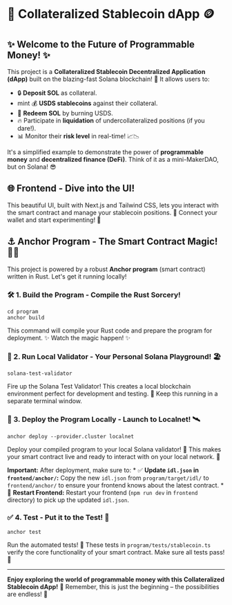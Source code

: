 # 🏦 Collateralized Stablecoin dApp 🪙


## ✨ Welcome to the Future of Programmable Money! ✨

This project is a **Collateralized Stablecoin Decentralized Application (dApp)** built on the blazing-fast Solana blockchain! 🚀  It allows users to:

* 🔒 **Deposit SOL** as collateral.
*  mint 💰 **USDS stablecoins** against their collateral.
* 🔄 **Redeem SOL** by burning USDS.
* 🔥 Participate in **liquidation** of undercollateralized positions (if you dare!).
* 📊 Monitor their **risk level** in real-time! 📈📉

It's a simplified example to demonstrate the power of **programmable money** and **decentralized finance (DeFi)**.  Think of it as a mini-MakerDAO, but on Solana! 😎

## 🌐 Frontend - Dive into the UI!


This beautiful UI, built with Next.js and Tailwind CSS, lets you interact with the smart contract and manage your stablecoin positions. 🎨  Connect your wallet and start experimenting! 🚀

## ⚓️ Anchor Program - The Smart Contract Magic! 🧙‍♂️

This project is powered by a robust **Anchor program** (smart contract) written in Rust. Let's get it running locally!

### 🛠️ 1. Build the Program - Compile the Rust Sorcery!

```shell
cd program
anchor build
```

This command will compile your Rust code and prepare the program for deployment.  ✨ Watch the magic happen! ✨

### 🏃 2. Run Local Validator - Your Personal Solana Playground! 🏖️

```shell
solana-test-validator
```

Fire up the Solana Test Validator!  This creates a local blockchain environment perfect for development and testing. 🧪 Keep this running in a separate terminal window.

### 🚀 3. Deploy the Program Locally - Launch to Localnet! 🛰️

```shell
anchor deploy --provider.cluster localnet
```

Deploy your compiled program to your local Solana validator! 🚀 This makes your smart contract live and ready to interact with on your local network. 📡

**Important:** After deployment, make sure to:
    *  ✅ **Update `idl.json` in `frontend/anchor/`:** Copy the new `idl.json` from `program/target/idl/` to `frontend/anchor/` to ensure your frontend knows about the latest contract.
    *  🔄 **Restart Frontend:**  Restart your frontend (`npm run dev` in `frontend` directory) to pick up the updated `idl.json`.

### ✅ 4. Test - Put it to the Test! 🧪

```shell
anchor test
```

Run the automated tests! 🧪 These tests in `program/tests/stablecoin.ts` verify the core functionality of your smart contract.  Make sure all tests pass! 🎉

---

**Enjoy exploring the world of programmable money with this Collateralized Stablecoin dApp!** 🎉  Remember, this is just the beginning – the possibilities are endless! 🌌
